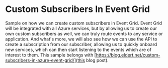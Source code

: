 # Custom Subscribers In Event Grid
Sample on how we can create custom subscribers in Event Grid. Event Grid will be integrated with all Azure services, but by allowing us to create our own custom subscribers as well, we can truly route events to any service or application. And what's more, we will also see how we can use the API  to create a subscription from our subscriber, allowing us to quickly onboard new services, which can then start listening to the events which are of interest to them. This sample belongs with [https://blog.eldert.net/custom-subscribers-in-azure-event-grid/](this blog post).  
